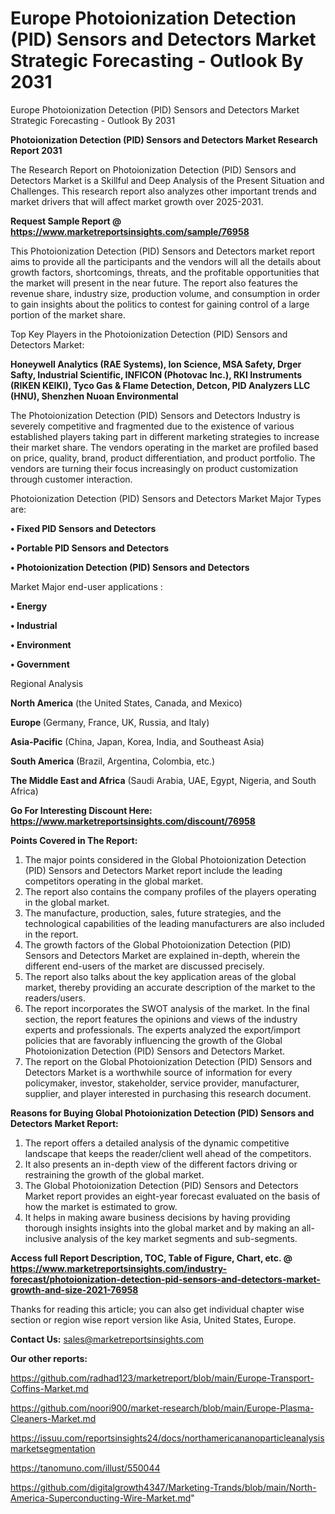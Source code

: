 # Europe Photoionization Detection (PID) Sensors and Detectors Market Strategic Forecasting - Outlook By 2031
 Europe Photoionization Detection (PID) Sensors and Detectors Market Strategic Forecasting - Outlook By 2031

<strong>Photoionization Detection (PID) Sensors and Detectors Market Research Report 2031</strong>

The Research Report on Photoionization Detection (PID) Sensors and Detectors Market is a Skillful and Deep Analysis of the Present Situation and Challenges. This research report also analyzes other important trends and market drivers that will affect market growth over 2025-2031.

<strong>Request Sample Report @ <a href=https://www.marketreportsinsights.com/sample/76958>https://www.marketreportsinsights.com/sample/76958</a></strong>

This Photoionization Detection (PID) Sensors and Detectors market report aims to provide all the participants and the vendors will all the details about growth factors, shortcomings, threats, and the profitable opportunities that the market will present in the near future. The report also features the revenue share, industry size, production volume, and consumption in order to gain insights about the politics to contest for gaining control of a large portion of the market share.

Top Key Players in the Photoionization Detection (PID) Sensors and Detectors Market:

<strong>Honeywell Analytics (RAE Systems), Ion Science, MSA Safety, Drger Safty, Industrial Scientific, INFICON (Photovac Inc.), RKI Instruments (RIKEN KEIKI), Tyco Gas & Flame Detection, Detcon, PID Analyzers LLC (HNU), Shenzhen Nuoan Environmental</strong>

The Photoionization Detection (PID) Sensors and Detectors Industry is severely competitive and fragmented due to the existence of various established players taking part in different marketing strategies to increase their market share. The vendors operating in the market are profiled based on price, quality, brand, product differentiation, and product portfolio. The vendors are turning their focus increasingly on product customization through customer interaction.

Photoionization Detection (PID) Sensors and Detectors Market Major Types are:

<strong>• Fixed PID Sensors and Detectors

• Portable PID Sensors and Detectors

• Photoionization Detection (PID) Sensors and Detectors</strong>

Market Major end-user applications :

<strong>• Energy

• Industrial

• Environment

• Government</strong>

Regional Analysis

</u><strong><b>North America</b></strong> (the United States, Canada, and Mexico)

<strong><b>Europe </b></strong>(Germany, France, UK, Russia, and Italy)

<strong><b>Asia-Pacific</b></strong> (China, Japan, Korea, India, and Southeast Asia)

<strong><b>South America</b></strong> (Brazil, Argentina, Colombia, etc.)

<strong><b>The Middle East and Africa</b></strong> (Saudi Arabia, UAE, Egypt, Nigeria, and South Africa)

<strong>Go For Interesting Discount Here: <a href=https://www.marketreportsinsights.com/discount/76958>https://www.marketreportsinsights.com/discount/76958</a></strong>

<strong>Points Covered in The Report:</strong>
<ol>
  <li>The major points considered in the Global Photoionization Detection (PID) Sensors and Detectors Market report include the leading competitors operating in the global market.</li>
  <li>The report also contains the company profiles of the players operating in the global market.</li>
  <li>The manufacture, production, sales, future strategies, and the technological capabilities of the leading manufacturers are also included in the report.</li>
  <li>The growth factors of the Global Photoionization Detection (PID) Sensors and Detectors Market are explained in-depth, wherein the different end-users of the market are discussed precisely.</li>
  <li>The report also talks about the key application areas of the global market, thereby providing an accurate description of the market to the readers/users.</li>
  <li>The report incorporates the SWOT analysis of the market. In the final section, the report features the opinions and views of the industry experts and professionals. The experts analyzed the export/import policies that are favorably influencing the growth of the Global Photoionization Detection (PID) Sensors and Detectors Market.</li>
  <li>The report on the Global Photoionization Detection (PID) Sensors and Detectors Market is a worthwhile source of information for every policymaker, investor, stakeholder, service provider, manufacturer, supplier, and player interested in purchasing this research document.</li>
</ol>
<strong>Reasons for Buying Global Photoionization Detection (PID) Sensors and Detectors Market Report:</strong>

<ol>
  <li>The report offers a detailed analysis of the dynamic competitive landscape that keeps the reader/client well ahead of the competitors.</li>
  <li>It also presents an in-depth view of the different factors driving or restraining the growth of the global market.</li>
  <li>The Global Photoionization Detection (PID) Sensors and Detectors Market report provides an eight-year forecast evaluated on the basis of how the market is estimated to grow.</li>
  <li>It helps in making aware business decisions by having providing thorough insights insights into the global market and by making an all-inclusive analysis of the key market segments and sub-segments.</li>
</ol>
<strong>Access full Report Description, TOC, Table of Figure, Chart, etc. @ <a href=https://www.marketreportsinsights.com/industry-forecast/photoionization-detection-pid-sensors-and-detectors-market-growth-and-size-2021-76958>https://www.marketreportsinsights.com/industry-forecast/photoionization-detection-pid-sensors-and-detectors-market-growth-and-size-2021-76958</a></strong>


Thanks for reading this article; you can also get individual chapter wise section or region wise report version like Asia, United States, Europe.

<strong>Contact Us:</strong>
sales@marketreportsinsights.com

<strong>Our other reports:</strong>

<a href=https://github.com/radhad123/marketreport/blob/main/Europe-Transport-Coffins-Market.md>https://github.com/radhad123/marketreport/blob/main/Europe-Transport-Coffins-Market.md</a>

<a href=https://github.com/noori900/market-research/blob/main/Europe-Plasma-Cleaners-Market.md>https://github.com/noori900/market-research/blob/main/Europe-Plasma-Cleaners-Market.md</a>

<a href=https://issuu.com/reportsinsights24/docs/northamericananoparticleanalysismarketsegmentation>https://issuu.com/reportsinsights24/docs/northamericananoparticleanalysismarketsegmentation</a>

<a href=https://tanomuno.com/illust/550044>https://tanomuno.com/illust/550044</a>

<a href=https://github.com/digitalgrowth4347/Marketing-Trands/blob/main/North-America-Superconducting-Wire-Market.md>https://github.com/digitalgrowth4347/Marketing-Trands/blob/main/North-America-Superconducting-Wire-Market.md</a>"
